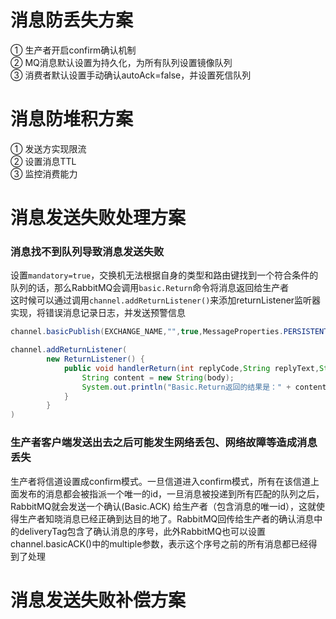 # 消息防丢失方案
① 生产者开启confirm确认机制  
② MQ消息默认设置为持久化，为所有队列设置镜像队列  
③ 消费者默认设置手动确认autoAck=false，并设置死信队列

# 消息防堆积方案
① 发送方实现限流  
② 设置消息TTL  
③ 监控消费能力

# 消息发送失败处理方案
### 消息找不到队列导致消息发送失败
设置```mandatory=true```，交换机无法根据自身的类型和路由键找到一个符合条件的队列的话，那么RabbitMQ会调用```basic.Return```命令将消息返回给生产者  
这时候可以通过调用```channel.addReturnListener()```来添加returnListener监听器实现，将错误消息记录日志，并发送预警信息  
```java
channel.basicPublish(EXCHANGE_NAME,"",true,MessageProperties.PERSISTENT_TEXT_PLAIN,"消息内容".getBytes());

channel.addReturnListener(
        new ReturnListener() {
            public void handlerReturn(int replyCode,String replyText,String exchange,String routingKey,AMQP.BasicProperties basicProperties,byte[] body){
                String content = new String(body);    
                System.out.println("Basic.Return返回的结果是：" + content);
            }
        }
)
```

### 生产者客户端发送出去之后可能发生网络丢包、网络故障等造成消息丢失
生产者将信道设置成confirm模式。一旦信道进入confirm模式，所有在该信道上面发布的消息都会被指派一个唯一的id，一旦消息被投递到所有匹配的队列之后，RabbitMQ就会发送一个确认(Basic.ACK)
给生产者（包含消息的唯一id），这就使得生产者知晓消息已经正确到达目的地了。RabbitMQ回传给生产者的确认消息中的deliveryTag包含了确认消息的序号，此外RabbitMQ也可以设置
channel.basicACK()中的multiple参数，表示这个序号之前的所有消息都已经得到了处理

# 消息发送失败补偿方案
### 
